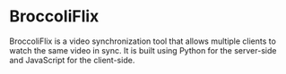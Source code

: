 # BroccoliFlix
BroccoliFlix is a video synchronization tool that allows multiple clients to watch the same video in sync. It is built using Python for the server-side and JavaScript for the client-side.
